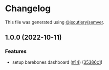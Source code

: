 # Changelog

This file was generated using [@jscutlery/semver](https://github.com/jscutlery/semver).

## 1.0.0 (2022-10-11)

### Features

- setup barebones dashboard ([#14](https://github.com/dynamicmsw/dynamic-msw/issues/14)) ([35386c1](https://github.com/dynamicmsw/dynamic-msw/commit/35386c13b40e808fdb090f2d0dc6f1a8fcd0ac4b))
